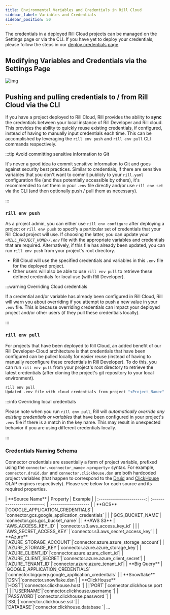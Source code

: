 ```yaml
---
title: Environmental Variables and Credentials in Rill Cloud
sidebar_label: Variables and Credentials 
sidebar_position: 50
---
```


The credentials in a deployed Rill Cloud projects can be managed on the Settings page or via the CLI. If you have yet to deploy your credentials, please follow the steps in our [deploy credentials page](/deploy/deploy-credentials#configure-environmental-variables-and-credentials-on-rill-cloud). 

## Modifying Variables and Credentials via the Settings Page

![img](/img/tutorials/admin/env-var-ui.png)




## Pushing and pulling credentials to / from Rill Cloud via the CLI



If you have a project deployed to Rill Cloud, Rill provides the ability to **sync** the credentials between your local instance of Rill Developer and Rill cloud. This provides the ability to quickly reuse existing credentials, if configured, instead of having to manually input credentials each time. This can be accomplished by leveraging the `rill env push` and `rill env pull` CLI commands respectively.

:::tip Avoid committing sensitive information to Git

It's never a good idea to commit sensitive information to Git and goes against security best practices. Similar to credentials, if there are sensitive variables that you don't want to commit publicly to your `rill.yaml` configuration file (and thus potentially accessible by others), it's recommended to set them in your `.env` file directly and/or use `rill env set` via the CLI (and then optionally push / pull them as necessary).

:::

### `rill env push`

As a project admin, you can either use `rill env configure` after deploying a project or `rill env push` to specify a particular set of credentials that your Rill Cloud project will use. If choosing the latter, you can update your *`<RILL_PROJECT_HOME>/.env`* file with the appropriate variables and credentials that are required. Alternatively, if this file has already been updated, you can run `rill env push` from your project's root directory.
- Rill Cloud will use the specified credentials and variables in this `.env` file for the deployed project.
- Other users will also be able to use `rill env pull` to retrieve these defined credentials for local use (with Rill Developer).

:::warning Overriding Cloud credentials

If a credential and/or variable has already been configured in Rill Cloud, Rill will warn you about overriding if you attempt to push a new value in your `.env` file. This is because overriding credentials can impact your deployed project and/or other users (if they pull these credentials locally).

:::

### `rill env pull`

For projects that have been deployed to Rill Cloud, an added benefit of our Rill Developer-Cloud architecture is that credentials that have been configured can be pulled locally for easier reuse (instead of having to manually reconfigure these credentials in Rill Developer). To do this, you can run `rill env pull` from your project's root directory to retrieve the latest credentials (after cloning the project's git repository to your local environment).

```bash
rill env pull
Updated .env file with cloud credentials from project "<Project_Name>".
```

:::info Overriding local credentials

Please note when you run `rill env pull`, Rill will *automatically override any existing credentials or variables* that have been configured in your project's `.env` file if there is a match in the key name. This may result in unexpected behavior if you are using different credentials locally.

:::

### Credentials Naming Schema 

Connector credentials are essentially a form of project variable, prefixed using the `connector.<connector_name>.<property>` syntax. For example, `connector.druid.dsn` and `connector.clickhouse.dsn` are both hardcoded project variables (that happen to correspond to the [Druid](/reference/olap-engines/druid.md) and [ClickHouse](/reference/olap-engines/clickhouse.md) OLAP engines respectively). Please see below for each source and its required properties. 


<div
    style={{
    width: '100%',
    margin: 'auto',
    padding: '20px',
    textAlign: 'center', 
    display: 'flex', 
    justifyContent: 'center',
    alignItems: 'center'
    }}
>
|           **Source Name**   |        Property             |      Example         |
| :-----------------------: | :-------------------------:  | :------------------- |
|       **GCS**                |`GOOGLE_APPLICATION_CREDENTIALS`| `connector.gcs.google_application_credentials` |
|                          |`GCS_BUCKET_NAME`| `connector.gcs.gcs_bucket_name` |
| **AWS S3**                  | `AWS_ACCESS_KEY_ID`         | `connector.s3.aws_access_key_id` |
|                          | `AWS_SECRET_ACCESS_KEY`     |`connector.s3.aws_secret_access_key` |
|       **Azure**              |`AZURE_STORAGE_ACCOUNT`|`connector.azure.azure_storage_account`|
|                          |`AZURE_STORAGE_KEY`|`connector.azure.azure_storage_key`|
|                          |`AZURE_CLIENT_ID`|`connector.azure.azure_client_id`|
|                          |`AZURE_CLIENT_SECRET`|`connector.azure.azure_client_secret`|
|                          |`AZURE_TENANT_ID`|`connector.azure.azure_tenant_id`|
| **Big Query**               | `GOOGLE_APPLICATION_CREDENTIALS` |`connector.bigquery.google_application_credentials` |
|     **Snowflake**            |`DSN`|`connector.snowflake.dsn`|
|     **ClickHouse**           |`HOST`|`connector.clickhouse.host `|
|                          |`PORT`|`connector.clickhouse.port `|
|                          |`USERNAME`|`connector.clickhouse.username `|
|                          |`PASSWORD`|`connector.clickhouse.password `|
|                          |`SSL`|`connector.clickhouse.ssl `|
|                          |`DATABASE`|`connector.clickhouse.database `|
...

</div>